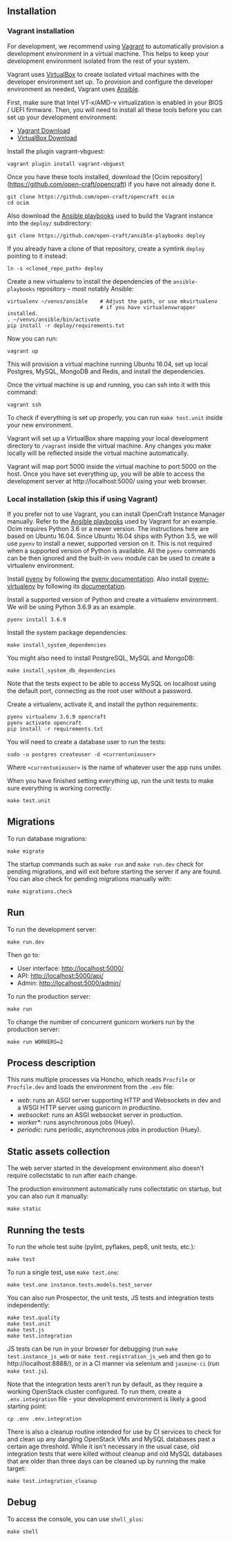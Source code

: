 Installation
------------

### Vagrant installation

For development, we recommend using [Vagrant](https://www.vagrantup.com/)
to automatically provision a development environment in a virtual machine. This
helps to keep your development environment isolated from the rest of your
system.

Vagrant uses [VirtualBox](https://www.virtualbox.org/) to create isolated
virtual machines with the developer environment set up. To provision and
configure the developer environment as needed, Vagrant uses
[Ansible](https://www.ansible.com/).

First, make sure that Intel VT-x/AMD-v virtualization is enabled in your BIOS / UEFI
firmware. Then, you will need to install all these tools before you can set up your
development environment:

- [Vagrant Download](https://www.vagrantup.com/downloads.html)
- [VirtualBox Download](https://www.virtualbox.org/wiki/Downloads)

Install the plugin vagrant-vbguest:

    vagrant plugin install vagrant-vbguest

Once you have these tools installed, download the [Ocim repository]
(https://github.com/open-craft/opencraft) if you have not already done it.

    git clone https://github.com/open-craft/opencraft ocim
    cd ocim

Also download the [Ansible playbooks](https://github.com/open-craft/ansible-playbooks)
used to build the Vagrant instance into the `deploy/` subdirectory:

    git clone https://github.com/open-craft/ansible-playbooks deploy

If you already have a clone of that repository, create a symlink `deploy`
pointing to it instead:

    ln -s <cloned_repo_path> deploy

Create a new virtualenv to install the dependencies of the `ansible-playbooks`
repository – most notably Ansible:

    virtualenv ~/venvs/ansible    # Adjust the path, or use mkvirtualenv
                                  # if you have virtualenvwrapper installed.
    . ~/venvs/ansible/bin/activate
    pip install -r deploy/requirements.txt

Now you can run:

    vagrant up

This will provision a virtual machine running Ubuntu 16.04, set up local
Postgres, MySQL, MongoDB and Redis, and install the dependencies.

Once the virtual machine is up and running, you can ssh into it with this
command:

    vagrant ssh

To check if everything is set up properly, you can run ``make test.unit`` inside
your new environment.

Vagrant will set up a VirtualBox share mapping your local development directory
to `/vagrant` inside the virtual machine. Any changes you make locally will be
reflected inside the virtual machine automatically.

Vagrant will map port 5000 inside the virtual machine to port 5000 on the host.
Once you have set everything up, you will be able to access the development
server at http://localhost:5000/ using your web browser.

### Local installation (skip this if using Vagrant)

If you prefer not to use Vagrant, you can install OpenCraft Instance Manager manually.
Refer to the [Ansible playbooks](https://github.com/open-craft/ansible-playbooks) used
by Vagrant for an example. Ocim requires Python 3.6 or a newer version. The instructions
here are based on Ubuntu 16.04. Since Ubuntu 16.04 ships with Python 3.5, we will use `pyenv`
to install a newer, supported version on it. This is not required when a supported version of
Python is available. All the `pyenv` commands can be then ignored and the built-in `venv` module
can be used to create a virtualenv environment.

Install [pyenv](https://github.com/pyenv/pyenv) by following the [pyenv documentation](https://github.com/pyenv/pyenv#installation).
Also install [pyenv-virtualenv](https://github.com/pyenv/pyenv-virtualenv#installation) by following its [documentation](https://github.com/pyenv/pyenv-virtualenv#installation).

Install a supported version of Python and create a virtualenv environment. We will be using Python 3.6.9 as an example.

    pyenv install 3.6.9

Install the system package dependencies:

    make install_system_dependencies

You might also need to install PostgreSQL, MySQL and MongoDB:

    make install_system_db_dependencies

Note that the tests expect to be able to access MySQL on localhost using the
default port, connecting as the root user without a password.

Create a virtualenv, activate it, and install the python requirements:

    pyenv virtualenv 3.6.9 opencraft
    pyenv activate opencraft
    pip install -r requirements.txt

You will need to create a database user to run the tests:

    sudo -u postgres createuser -d <currentunixuser>

Where `<currentunixuser>` is the name of whatever user the app runs under.

When you have finished setting everything up, run the unit tests to make sure
everything is working correctly:

    make test.unit

Migrations
----------

To run database migrations:

    make migrate

The startup commands such as `make run` and `make run.dev` check for pending
migrations, and will exit before starting the server if any are found. You can
also check for pending migrations manually with:

    make migrations.check

Run
---

To run the development server:

    make run.dev

Then go to:

* User interface: [http://localhost:5000/](http://localhost:5000/)
* API: [http://localhost:5000/api/](http://localhost:5000/api/)
* Admin: [http://localhost:5000/admin/](http://localhost:5000/admin/)

To run the production server:

    make run

To change the number of concurrent gunicorn workers run by the production
server:

    make run WORKERS=2

Process description
-------------------

This runs multiple processes via Honcho, which reads `Procfile` or `Procfile.dev`
and loads the environment from the `.env` file:

* *web*: runs an ASGI server supporting HTTP and Websockets in dev and a WSGI HTTP server using gunicorn in productino.
* *websocket*: runs an ASGI websocket server in production.
* *worker\**: runs asynchronous jobs (Huey).
* *periodic*: runs periodic, asynchronous jobs in production (Huey).


Static assets collection
------------------------

The web server started in the development environment also doesn't require
collectstatic to run after each change.

The production environment automatically runs collectstatic on startup, but you
can also run it manually:

    make static

Running the tests
-----------------

To run the whole test suite (pylint, pyflakes, pep8, unit tests, etc.):

    make test

To run a single test, use `make test.one`:

    make test.one instance.tests.models.test_server

You can also run Prospector, the unit tests, JS tests and integration tests
independently:

    make test.quality
    make test.unit
    make test.js
    make test.integration

JS tests can be run in your browser for debugging (run `make test.instance_js_web`
or `make test.registration_js_web` and then go to http://localhost:8888/), or in a
CI manner via selenium and `jasmine-ci` (run `make test.js`).

Note that the integration tests aren't run by default, as they require a working
OpenStack cluster configured. To run them, create a `.env.integration` file -
your development environment is likely a good starting point:

    cp .env .env.integration

There is also a cleanup routine intended for use by CI services to check for
and clean up any dangling OpenStack VMs and MySQL databases past a certain age
threshold. While it isn't necessary in the usual case, old integration tests
that were killed without cleanup and old MySQL databases that are older than
three days can be cleaned up by running the make target:

    make test.integration_cleanup

Debug
-----

To access the console, you can use `shell_plus`:

    make shell
